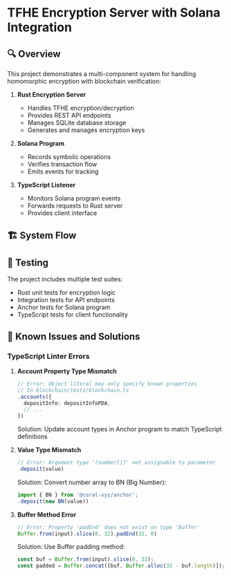 # TFHE Encryption Server with Solana Integration

## 🔍 Overview

This project demonstrates a multi-component system for handling homomorphic encryption with blockchain verification:

1. **Rust Encryption Server**
   - Handles TFHE encryption/decryption
   - Provides REST API endpoints
   - Manages SQLite database storage
   - Generates and manages encryption keys

2. **Solana Program**
   - Records symbolic operations
   - Verifies transaction flow
   - Emits events for tracking

3. **TypeScript Listener**
   - Monitors Solana program events
   - Forwards requests to Rust server
   - Provides client interface

## 🏗 System Flow

## 🧪 Testing

The project includes multiple test suites:
- Rust unit tests for encryption logic
- Integration tests for API endpoints
- Anchor tests for Solana program
- TypeScript tests for client functionality

## 🐛 Known Issues and Solutions

### TypeScript Linter Errors

1. **Account Property Type Mismatch**
   ```typescript
   // Error: Object literal may only specify known properties
   // In blockchain/tests/blockchain.ts
   .accounts({
     depositInfo: depositInfoPDA,
     // ...
   })
   ```
   Solution: Update account types in Anchor program to match TypeScript definitions

2. **Value Type Mismatch**
   ```typescript
   // Error: Argument type '[number[]]' not assignable to parameter
   .deposit(value)
   ```
   Solution: Convert number array to BN (Big Number):
   ```typescript
   import { BN } from '@coral-xyz/anchor';
   .deposit(new BN(value))
   ```

3. **Buffer Method Error**
   ```typescript
   // Error: Property 'padEnd' does not exist on type 'Buffer'
   Buffer.from(input).slice(0, 32).padEnd(32, 0)
   ```
   Solution: Use Buffer padding method:
   ```typescript
   const buf = Buffer.from(input).slice(0, 32);
   const padded = Buffer.concat([buf, Buffer.alloc(32 - buf.length)]);
   ```
